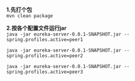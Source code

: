 **1.先打个包**
<br>
`mvn clean package`


**2.按各个配置文件运行jar**
<br>
`java -jar eureka-server-0.0.1-SNAPSHOT.jar --spring.profiles.active=peer1`

`java -jar eureka-server-0.0.1-SNAPSHOT.jar --spring.profiles.active=peer2`

`java -jar eureka-server-0.0.1-SNAPSHOT.jar --spring.profiles.active=peer3`